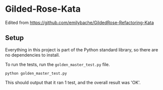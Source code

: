 # Gilded-Rose-Kata

Edited from https://github.com/emilybache/GildedRose-Refactoring-Kata

## Setup
Everything in this project is part of the Python standard library, so there are no dependencies to install.

To run the tests, run the `golden_master_test.py` file.
```shell script
python golden_master_test.py
```

This should output that it ran 1 test, and the overall result was 'OK'.